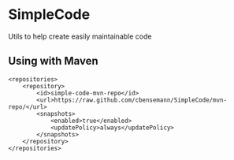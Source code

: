 SimpleCode
==========

Utils to help create easily maintainable code

Using with Maven
----------------


```
<repositories>
    <repository>
        <id>simple-code-mvn-repo</id>
        <url>https://raw.github.com/cbensemann/SimpleCode/mvn-repo/</url>
        <snapshots>
            <enabled>true</enabled>
            <updatePolicy>always</updatePolicy>
        </snapshots>
    </repository>
</repositories>
```
